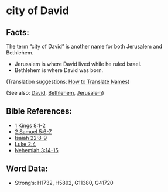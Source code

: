 # city of David

## Facts:

The term “city of David” is another name for both Jerusalem and Bethlehem.

* Jerusalem is where David lived while he ruled Israel.
* Bethlehem is where David was born.

(Translation suggestions: [How to Translate Names](rc://en/ta/man/translate/translate-names))

(See also: [David](../names/david.md), [Bethlehem](../names/bethlehem.md), [Jerusalem](../names/jerusalem.md))

## Bible References:

* [1 Kings 8:1-2](rc://en/tn/help/1ki/08/01)
* [2 Samuel 5:6-7](rc://en/tn/help/2sa/05/06)
* [Isaiah 22:8-9](rc://en/tn/help/isa/22/08)
* [Luke 2:4](rc://en/tn/help/luk/02/04)
* [Nehemiah 3:14-15](rc://en/tn/help/neh/03/14)

## Word Data:

* Strong’s: H1732, H5892, G11380, G41720
